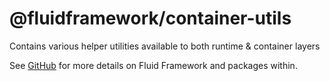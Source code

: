 # @fluidframework/container-utils

Contains various helper utilities available to both runtime & container layers

See [GitHub](https://github.com/microsoft/FluidFramework) for more details on Fluid Framework and packages within.

